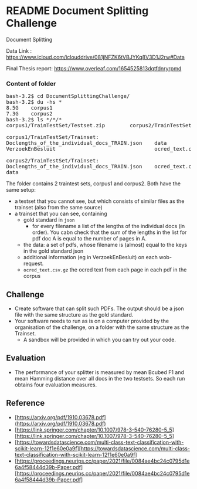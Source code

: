 # README Document Splitting Challenge 
Document Splitting

Data Link : https://www.icloud.com/iclouddrive/081jNFZK6tVBJYKq8V3D1J2rw#Data

Final Thesis report: https://www.overleaf.com/1654525813dqtfdnryrpmd


### Content of folder

<pre>
bash-3.2$ cd DocumentSplittingChallenge/
bash-3.2$ du -hs *
8.5G    corpus1
7.3G    corpus2
bash-3.2$ ls */*/*
corpus1/TrainTestSet/Testset.zip        corpus2/TrainTestSet/Testset.zip

corpus1/TrainTestSet/Trainset:
Doclengths_of_the_individual_docs_TRAIN.json    data
VerzoekEnBesluit                                ocred_text.csv.gz

corpus2/TrainTestSet/Trainset:
Doclengths_of_the_individual_docs_TRAIN.json    ocred_text.csv.gz
data
</pre>

The folder contains 2 traintest sets, corpus1 and corpus2. Both have the same setup:

* a testset that you cannot see, but which consists of similar files as the trainset (also from the same source)
* a trainset that you can see, containing
    * gold standard in `json`
       * for every filename a list of the lengths of the individual docs (in order). You cabn check that the sum of the lengths in the list for pdf doc A is equal to the number of pages in A.
   * the data: a set of pdfs, whose filename is (almost) equal to the keys in the gold standard json
   * additional information (eg in VerzoekEnBesluit) on each wob-request.
   * `ocred_text.csv.gz` the ocred text from each page in each pdf in the corpus 


## Challenge

* Create software that can split such PDFs. The output should be a json file with the same structure as the gold standard.
* Your software needs to run as is on a computer provided by the organisation of the challenge, on a folder with the same structure as the Trainset. 
    * A sandbox will be provided in which you can try out your code.


## Evaluation

* The performance of your splitter is measured by mean Bcubed F1 and mean Hamming distance over all docs in the two testsets. So each run obtains four evaluation measures.

## Reference
- [https://arxiv.org/pdf/1910.03678.pdf](https://arxiv.org/pdf/1910.03678.pdf)
- [https://link.springer.com/chapter/10.1007/978-3-540-76280-5_5][https://link.springer.com/chapter/10.1007/978-3-540-76280-5_5]
- [https://towardsdatascience.com/multi-class-text-classification-with-scikit-learn-12f1e60e0a9f][https://towardsdatascience.com/multi-class-text-classification-with-scikit-learn-12f1e60e0a9f]
- [https://proceedings.neurips.cc/paper/2021/file/0084ae4bc24c0795d1e6a4f58444d39b-Paper.pdf][https://proceedings.neurips.cc/paper/2021/file/0084ae4bc24c0795d1e6a4f58444d39b-Paper.pdf]
